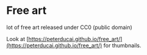 # Free art

lot of free art released under CC0 (public domain)

Look at [https://peterducai.github.io/free_art/](https://peterducai.github.io/free_art/) for thumbnails.